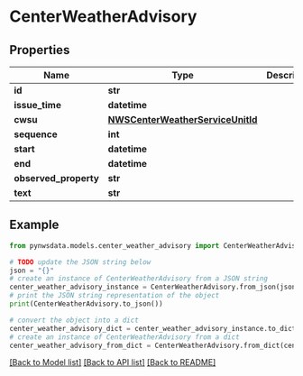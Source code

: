 # CenterWeatherAdvisory


## Properties

Name | Type | Description | Notes
------------ | ------------- | ------------- | -------------
**id** | **str** |  | [optional] 
**issue_time** | **datetime** |  | [optional] 
**cwsu** | [**NWSCenterWeatherServiceUnitId**](NWSCenterWeatherServiceUnitId.md) |  | [optional] 
**sequence** | **int** |  | [optional] 
**start** | **datetime** |  | [optional] 
**end** | **datetime** |  | [optional] 
**observed_property** | **str** |  | [optional] 
**text** | **str** |  | [optional] 

## Example

```python
from pynwsdata.models.center_weather_advisory import CenterWeatherAdvisory

# TODO update the JSON string below
json = "{}"
# create an instance of CenterWeatherAdvisory from a JSON string
center_weather_advisory_instance = CenterWeatherAdvisory.from_json(json)
# print the JSON string representation of the object
print(CenterWeatherAdvisory.to_json())

# convert the object into a dict
center_weather_advisory_dict = center_weather_advisory_instance.to_dict()
# create an instance of CenterWeatherAdvisory from a dict
center_weather_advisory_from_dict = CenterWeatherAdvisory.from_dict(center_weather_advisory_dict)
```
[[Back to Model list]](../README.md#documentation-for-models) [[Back to API list]](../README.md#documentation-for-api-endpoints) [[Back to README]](../README.md)


